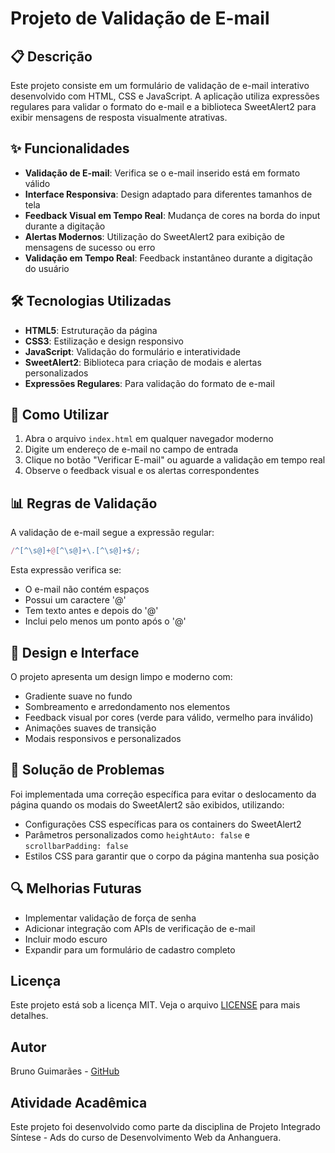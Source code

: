 # Projeto de Validação de E-mail

## 📋 Descrição

Este projeto consiste em um formulário de validação de e-mail interativo desenvolvido com HTML, CSS e JavaScript. A aplicação utiliza expressões regulares para validar o formato do e-mail e a biblioteca SweetAlert2 para exibir mensagens de resposta visualmente atrativas.

## ✨ Funcionalidades

- **Validação de E-mail**: Verifica se o e-mail inserido está em formato válido
- **Interface Responsiva**: Design adaptado para diferentes tamanhos de tela
- **Feedback Visual em Tempo Real**: Mudança de cores na borda do input durante a digitação
- **Alertas Modernos**: Utilização do SweetAlert2 para exibição de mensagens de sucesso ou erro
- **Validação em Tempo Real**: Feedback instantâneo durante a digitação do usuário

## 🛠️ Tecnologias Utilizadas

- **HTML5**: Estruturação da página
- **CSS3**: Estilização e design responsivo
- **JavaScript**: Validação do formulário e interatividade
- **SweetAlert2**: Biblioteca para criação de modais e alertas personalizados
- **Expressões Regulares**: Para validação do formato de e-mail

## 🚀 Como Utilizar

1. Abra o arquivo `index.html` em qualquer navegador moderno
2. Digite um endereço de e-mail no campo de entrada
3. Clique no botão "Verificar E-mail" ou aguarde a validação em tempo real
4. Observe o feedback visual e os alertas correspondentes

## 📊 Regras de Validação

A validação de e-mail segue a expressão regular:

```javascript
/^[^\s@]+@[^\s@]+\.[^\s@]+$/;
```

Esta expressão verifica se:

- O e-mail não contém espaços
- Possui um caractere '@'
- Tem texto antes e depois do '@'
- Inclui pelo menos um ponto após o '@'

## 🎨 Design e Interface

O projeto apresenta um design limpo e moderno com:

- Gradiente suave no fundo
- Sombreamento e arredondamento nos elementos
- Feedback visual por cores (verde para válido, vermelho para inválido)
- Animações suaves de transição
- Modais responsivos e personalizados

## 🔧 Solução de Problemas

Foi implementada uma correção específica para evitar o deslocamento da página quando os modais do SweetAlert2 são exibidos, utilizando:

- Configurações CSS específicas para os containers do SweetAlert2
- Parâmetros personalizados como `heightAuto: false` e `scrollbarPadding: false`
- Estilos CSS para garantir que o corpo da página mantenha sua posição

## 🔍 Melhorias Futuras

- Implementar validação de força de senha
- Adicionar integração com APIs de verificação de e-mail
- Incluir modo escuro
- Expandir para um formulário de cadastro completo

## Licença

Este projeto está sob a licença MIT. Veja o arquivo [LICENSE](LICENSE) para mais detalhes.

## Autor
Bruno Guimarães - [GitHub](https://github.com/bruno-bg)


## Atividade Acadêmica

Este projeto foi desenvolvido como parte da disciplina de Projeto Integrado Síntese - Ads do curso de Desenvolvimento Web da Anhanguera.